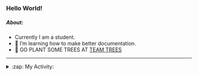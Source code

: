 ### Hello World!

##### About:
- Currently I am a student.
- 🌱 I’m learning how to make better documentation.
- 🌱 GO PLANT SOME TREES AT [TEAM TREES](https://teamtrees.org/)

---
<details>
  <summary>:zap: My Activity:</summary>
  
<!--START_SECTION:waka-->
![Code Time](http://img.shields.io/badge/Code%20Time-1%2C180%20hrs%2035%20mins-blue)

**I'm a Night 🦉** 

```text
🌞 Morning                1875 commits        ██░░░░░░░░░░░░░░░░░░░░░░░   10.00 % 
🌆 Daytime                6403 commits        █████████░░░░░░░░░░░░░░░░   34.16 % 
🌃 Evening                5371 commits        ███████░░░░░░░░░░░░░░░░░░   28.65 % 
🌙 Night                  5097 commits        ███████░░░░░░░░░░░░░░░░░░   27.19 % 
```
📅 **I'm Most Productive on Wednesday** 

```text
Monday                   2650 commits        ████░░░░░░░░░░░░░░░░░░░░░   14.14 % 
Tuesday                  2552 commits        ███░░░░░░░░░░░░░░░░░░░░░░   13.61 % 
Wednesday                4377 commits        ██████░░░░░░░░░░░░░░░░░░░   23.35 % 
Thursday                 2404 commits        ███░░░░░░░░░░░░░░░░░░░░░░   12.82 % 
Friday                   1957 commits        ███░░░░░░░░░░░░░░░░░░░░░░   10.44 % 
Saturday                 1642 commits        ██░░░░░░░░░░░░░░░░░░░░░░░   08.76 % 
Sunday                   3164 commits        ████░░░░░░░░░░░░░░░░░░░░░   16.88 % 
```


📊 **This Week I Spent My Time On** 

```text
🔥 Editors: 
VS Code                  6 hrs 46 mins       ███████████████████░░░░░░   75.07 % 
IntelliJ                 2 hrs 15 mins       ██████░░░░░░░░░░░░░░░░░░░   24.93 % 

🐱‍💻 Projects: 
givbacks-admin           6 hrs 10 mins       █████████████████░░░░░░░░   68.45 % 
intro                    2 hrs 1 min         ██████░░░░░░░░░░░░░░░░░░░   22.49 % 
givbacks-application     24 mins             █░░░░░░░░░░░░░░░░░░░░░░░░   04.45 % 
praise                   8 mins              ░░░░░░░░░░░░░░░░░░░░░░░░░   01.56 % 
FilterHelperTest.kt      6 mins              ░░░░░░░░░░░░░░░░░░░░░░░░░   01.29 % 
```


 Last Updated on 05/09/2023 00:15:45 UTC
<!--END_SECTION:waka-->
</details>
